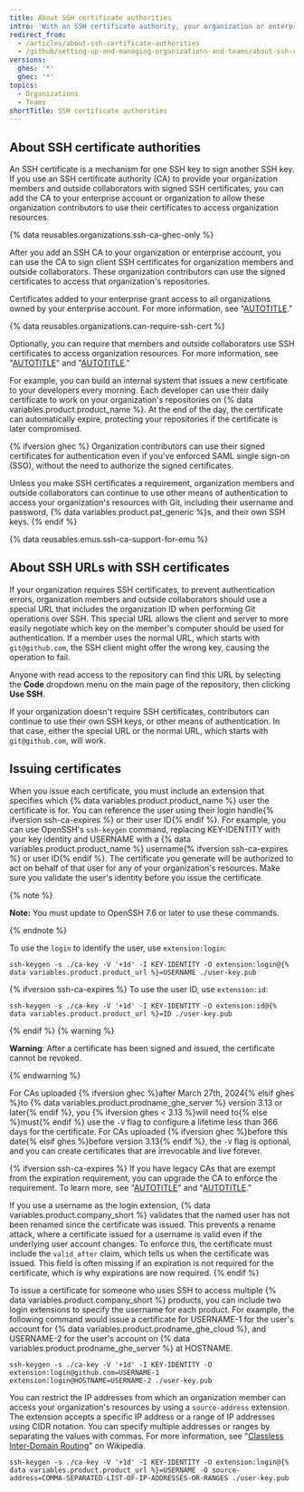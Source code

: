 ```yaml
---
title: About SSH certificate authorities
intro: 'With an SSH certificate authority, your organization or enterprise account can provide SSH certificates that members and outside collaborators can use to access your resources with Git.'
redirect_from:
  - /articles/about-ssh-certificate-authorities
  - /github/setting-up-and-managing-organizations-and-teams/about-ssh-certificate-authorities
versions:
  ghes: '*'
  ghec: '*'
topics:
  - Organizations
  - Teams
shortTitle: SSH certificate authorities
---
```


## About SSH certificate authorities

An SSH certificate is a mechanism for one SSH key to sign another SSH key. If you use an SSH certificate authority (CA) to provide your organization members and outside collaborators with signed SSH certificates, you can add the CA to your enterprise account or organization to allow these organization contributors to use their certificates to access organization resources.

{% data reusables.organizations.ssh-ca-ghec-only %}

After you add an SSH CA to your organization or enterprise account, you can use the CA to sign client SSH certificates for organization members and outside collaborators. These organization contributors can use the signed certificates to access that organization's repositories.

Certificates added to your enterprise grant access to all organizations owned by your enterprise account. For more information, see "[AUTOTITLE](/admin/policies/enforcing-policies-for-your-enterprise/enforcing-policies-for-security-settings-in-your-enterprise#managing-ssh-certificate-authorities-for-your-enterprise)."

{% data reusables.organizations.can-require-ssh-cert %}

Optionally, you can require that members and outside collaborators use SSH certificates to access organization resources. For more information, see "[AUTOTITLE](/organizations/managing-git-access-to-your-organizations-repositories/managing-your-organizations-ssh-certificate-authorities)" and "[AUTOTITLE](/admin/policies/enforcing-policies-for-your-enterprise/enforcing-policies-for-security-settings-in-your-enterprise#managing-ssh-certificate-authorities-for-your-enterprise)."

For example, you can build an internal system that issues a new certificate to your developers every morning. Each developer can use their daily certificate to work on your organization's repositories on {% data variables.product.product_name %}. At the end of the day, the certificate can automatically expire, protecting your repositories if the certificate is later compromised.

{% ifversion ghec %}
Organization contributors can use their signed certificates for authentication even if you've enforced SAML single sign-on (SSO), without the need to authorize the signed certificates.

Unless you make SSH certificates a requirement, organization members and outside collaborators can continue to use other means of authentication to access your organization's resources with Git, including their username and password, {% data variables.product.pat_generic %}s, and their own SSH keys.
{% endif %}

{% data reusables.emus.ssh-ca-support-for-emu %}

## About SSH URLs with SSH certificates

If your organization requires SSH certificates, to prevent authentication errors, organization members and outside collaborators should use a special URL that includes the organization ID when performing Git operations over SSH. This special URL allows the client and server to more easily negotiate which key on the member's computer should be used for authentication. If a member uses the normal URL, which starts with `git@github.com`, the SSH client might offer the wrong key, causing the operation to fail.

Anyone with read access to the repository can find this URL by selecting the **Code** dropdown menu on the main page of the repository, then clicking **Use SSH**.

If your organization doesn't require SSH certificates, contributors can continue to use their own SSH keys, or other means of authentication. In that case, either the special URL or the normal URL, which starts with `git@github.com`, will work.

## Issuing certificates

When you issue each certificate, you must include an extension that specifies which {% data variables.product.product_name %} user the certificate is for. You can reference the user using their login handle{% ifversion ssh-ca-expires %} or their user ID{% endif %}. For example, you can use OpenSSH's `ssh-keygen` command, replacing KEY-IDENTITY with your key identity and USERNAME with a {% data variables.product.product_name %} username{% ifversion ssh-ca-expires %} or user ID{% endif %}. The certificate you generate will be authorized to act on behalf of that user for any of your organization's resources. Make sure you validate the user's identity before you issue the certificate.

{% note %}

**Note:** You must update to OpenSSH 7.6 or later to use these commands.

{% endnote %}

To use the `login` to identify the user, use `extension:login`:

```shell
ssh-keygen -s ./ca-key -V '+1d' -I KEY-IDENTITY -O extension:login@{% data variables.product.product_url %}=USERNAME ./user-key.pub
```

{% ifversion ssh-ca-expires %}
To use the user ID, use `extension:id`:

```shell
ssh-keygen -s ./ca-key -V '+1d' -I KEY-IDENTITY -O extension:id@{% data variables.product.product_url %}=ID ./user-key.pub
```

{% endif %}
{% warning %}

**Warning**: After a certificate has been signed and issued, the certificate cannot be revoked.

{% endwarning %}

For CAs uploaded {% ifversion ghec %}after March 27th, 2024{% elsif ghes %}to {% data variables.product.prodname_ghe_server %} version 3.13 or later{% endif %}, you {% ifversion ghes < 3.13 %}will need to{% else %}must{% endif %} use the `-V` flag to configure a lifetime less than 366 days for the certificate. For CAs uploaded {% ifversion ghec %}before this date{% elsif ghes %}before version 3.13{% endif %}, the `-V` flag is optional, and you can create certificates that are irrevocable and live forever.

{% ifversion ssh-ca-expires %}
If you have legacy CAs that are exempt from the expiration requirement, you can upgrade the CA to enforce the requirement. To learn more, see "[AUTOTITLE](/organizations/managing-git-access-to-your-organizations-repositories/managing-your-organizations-ssh-certificate-authorities)" and "[AUTOTITLE](/admin/policies/enforcing-policies-for-your-enterprise/enforcing-policies-for-security-settings-in-your-enterprise#managing-ssh-certificate-authorities-for-your-enterprise)."

If you use a username as the login extension, {% data variables.product.company_short %} validates that the named user has not been renamed since the certificate was issued. This prevents a rename attack, where a certificate issued for a username is valid even if the underlying user account changes. To enforce this, the certificate must include the `valid_after` claim, which tells us when the certificate was issued. This field is often missing if an expiration is not required for the certificate, which is why expirations are now required.
{% endif %}

To issue a certificate for someone who uses SSH to access multiple {% data variables.product.company_short %} products, you can include two login extensions to specify the username for each product. For example, the following command would issue a certificate for USERNAME-1 for the user's account for {% data variables.product.prodname_ghe_cloud %}, and USERNAME-2 for the user's account on {% data variables.product.prodname_ghe_server %} at HOSTNAME.

```shell
ssh-keygen -s ./ca-key -V '+1d' -I KEY-IDENTITY -O extension:login@github.com=USERNAME-1 extension:login@HOSTNAME=USERNAME-2 ./user-key.pub
```

You can restrict the IP addresses from which an organization member can access your organization's resources by using a `source-address` extension. The extension accepts a specific IP address or a range of IP addresses using CIDR notation. You can specify multiple addresses or ranges by separating the values with commas. For more information, see "[Classless Inter-Domain Routing](https://en.wikipedia.org/wiki/Classless_Inter-Domain_Routing#CIDR_notation)" on Wikipedia.

```shell
ssh-keygen -s ./ca-key -V '+1d' -I KEY-IDENTITY -O extension:login@{% data variables.product.product_url %}=USERNAME -O source-address=COMMA-SEPARATED-LIST-OF-IP-ADDRESSES-OR-RANGES ./user-key.pub
```
